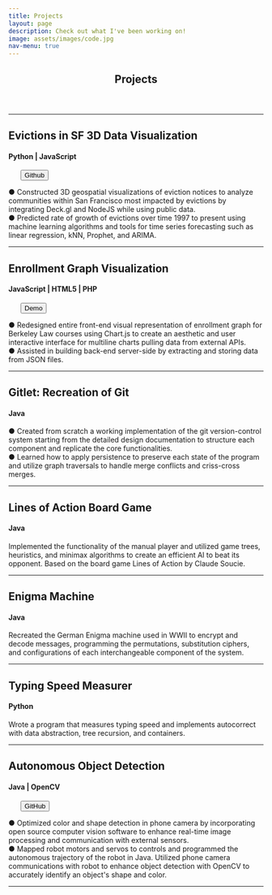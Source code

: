 ```yaml
---
title: Projects
layout: page
description: Check out what I've been working on!
image: assets/images/code.jpg
nav-menu: true
---
```

<!-- Main -->
<head>
  <link rel="stylesheet" href="https://fonts.googleapis.com/icon?family=Material+Icons">
</head>
<div id="main" class="alt">

<!-- One -->
<section id="one">
	<div class="inner">
		<header class="major">
			<h1>Projects</h1>
		</header>


<!-- Content -->
<hr class="major" />
<h2>Evictions in SF 3D Data Visualization</h2>
<h4>Python | JavaScript</h4>
<ul class="actions"> 
	<button onclick="window.location.href = 'https://github.com/leerach/sf-evictions';">Github</button>
</ul>
<div class="row"> 
	<p> ● Constructed 3D geospatial visualizations of eviction notices to analyze communities within San Francisco most impacted by evictions by integrating Deck.gl and NodeJS while using public data. <br>
	● Predicted rate of growth of evictions over time 1997 to present using machine learning algorithms and tools for time series forecasting such as linear regression, kNN, Prophet, and ARIMA.
	</p>
</div>
<!-- Break -->
<hr class="major" />
<h2>Enrollment Graph Visualization</h2>
<h4>JavaScript | HTML5 | PHP </h4>
<ul class="actions"> 
	<button onclick="window.location.href = 'https://enrollment-graph.herokuapp.com/';">Demo</button>
</ul>
<div class="row"> 
	<p> ● Redesigned entire front-end visual representation of enrollment graph for Berkeley Law courses using Chart.js to create an aesthetic and user interactive interface for multiline charts pulling data from external APIs. <br>
	● Assisted in building back-end server-side by extracting and storing data from JSON files.
	</p>
</div>
<!-- Break -->
<hr class="major" />
<h2>Gitlet: Recreation of Git</h2>
<h4>Java </h4>
<div class="row"> 
	<p> ● Created from scratch a working implementation of the git version-control system starting from the detailed design documentation to structure each component and replicate the core functionalities. <br>
	● Learned how to apply persistence to preserve each state of the program and utilize graph traversals to handle merge conflicts and criss-cross merges.
  </p>
</div>
<!-- Break -->
<hr class="major" />
<h2>Lines of Action Board Game</h2>
<h4>Java </h4>
<div class="row"> 
	<p> Implemented the functionality of the manual player and 
	utilized game trees, heuristics, and minimax algorithms to create an efficient AI to beat its opponent.
	 Based on the board game Lines of Action by Claude Soucie.</p>
</div>
<!-- Break -->
<hr class="major" />
<h2>Enigma Machine</h2>
<h4>Java </h4>
<div class="row"> 
	<p> Recreated the German Enigma machine used in WWII to encrypt and decode messages, 
	programming the permutations, substitution ciphers, and configurations of each interchangeable component of the system.  </p>
</div>
<!-- Break -->
<hr class="major" />
<h2 id="content">Typing Speed Measurer</h2>
<h4>Python </h4>
<div class="row"> 
	<p> Wrote a program that measures typing speed and implements autocorrect with data abstraction, tree recursion, and containers. </p>
</div>
<!-- Break -->
<hr class="major" />
<h2 id="content">Autonomous Object Detection</h2>
<h4>Java | OpenCV</h4>
<ul class="actions"> 
	<button onclick="window.location.href = 'https://github.com/leerach/team3470/tree/master/teamcode';">GitHub</button>
</ul>
<div class="row"> 
	<p>● Optimized color and shape detection in phone camera by incorporating open source computer vision software to enhance real-time image processing and communication with external sensors. <br>
	● Mapped robot motors and servos to controls and programmed the autonomous trajectory of the robot in Java. Utilized phone camera communications with robot to enhance object detection with OpenCV to accurately identify an object's shape and color. </p>
</div>
<hr />
